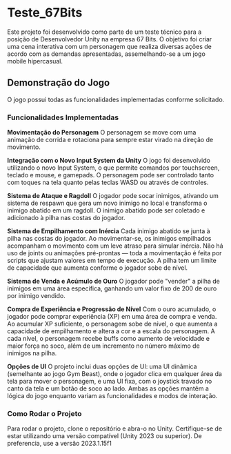 # Teste_67Bits
Este projeto foi desenvolvido como parte de um teste técnico para a posição de Desenvolvedor Unity na empresa 67 Bits. O objetivo foi criar uma cena interativa com um personagem que realiza diversas ações de acordo com as demandas apresentadas, assemelhando-se a um jogo mobile hipercasual.

## Demonstração do Jogo
O jogo possui todas as funcionalidades implementadas conforme solicitado.

### Funcionalidades Implementadas
**Movimentação do Personagem**
O personagem se move com uma animação de corrida e rotaciona para sempre estar virado na direção de movimento.

**Integração com o Novo Input System da Unity**
O jogo foi desenvolvido utilizando o novo Input System, o que permite comandos por touchscreen, teclado e mouse, e gamepads. O personagem pode ser controlado tanto com toques na tela quanto pelas teclas WASD ou através de controles.

**Sistema de Ataque e Ragdoll**
O jogador pode socar inimigos, ativando um sistema de respawn que gera um novo inimigo no local e transforma o inimigo abatido em um ragdoll. O inimigo abatido pode ser coletado e adicionado à pilha nas costas do jogador.

**Sistema de Empilhamento com Inércia**
Cada inimigo abatido se junta à pilha nas costas do jogador. Ao movimentar-se, os inimigos empilhados acompanham o movimento com um leve atraso para simular inércia. Não há uso de joints ou animações pré-prontas — toda a movimentação é feita por scripts que ajustam valores em tempo de execução. A pilha tem um limite de capacidade que aumenta conforme o jogador sobe de nível.

**Sistema de Venda e Acúmulo de Ouro**
O jogador pode "vender" a pilha de inimigos em uma área específica, ganhando um valor fixo de 200 de ouro por inimigo vendido.

**Compra de Experiência e Progressão de Nível**
Com o ouro acumulado, o jogador pode comprar experiência (XP) em uma área de compra e venda. Ao acumular XP suficiente, o personagem sobe de nível, o que aumenta a capacidade de empilhamento e altera a cor e a escala do personagem. A cada nível, o personagem recebe buffs como aumento de velocidade e maior força no soco, além de um incremento no número máximo de inimigos na pilha.

**Opções de UI**
O projeto inclui duas opções de UI: uma UI dinâmica (semelhante ao jogo Gym Beast), onde o jogador clica em qualquer área da tela para mover o personagem, e uma UI fixa, com o joystick travado no canto da tela e um botão de soco ao lado. Ambas as opções mantêm a lógica do jogo enquanto variam as funcionalidades e modos de interação.

### Como Rodar o Projeto
Para rodar o projeto, clone o repositório e abra-o no Unity. Certifique-se de estar utilizando uma versão compatível (Unity 2023 ou superior).
De preferencia, use a versão 2023.1.15f1
